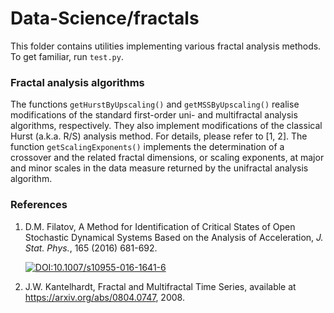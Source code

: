 # Data-Science/fractals
This folder contains utilities implementing various fractal analysis methods. To get familiar, run `test.py`.

### Fractal analysis algorithms
The functions `getHurstByUpscaling()` and `getMSSByUpscaling()` realise modifications of the standard first-order uni- and multifractal analysis algorithms, respectively. They also implement modifications of the classical Hurst (a.k.a. R/S) analysis method. For details, please refer to [1, 2]. The function `getScalingExponents()` implements the determination of a crossover and the related fractal dimensions, or scaling exponents, at major and minor scales in the data measure returned by the unifractal analysis algorithm.

### References
1. D.M. Filatov, A Method for Identification of Critical States of Open Stochastic Dynamical Systems Based on the Analysis of Acceleration, *J. Stat. Phys.*, 165 (2016) 681-692. <p><a href = "https://doi.org/10.1007/s10955-016-1641-6" rel = "nofollow"><img src = "https://zenodo.org/badge/DOI/10.1007/s10955-016-1641-6.svg" alt = "DOI:10.1007/s10955-016-1641-6" style = "vertical-align: top; max-width: 100%;"></a></p>
2. J.W. Kantelhardt, Fractal and Multifractal Time Series, available at https://arxiv.org/abs/0804.0747, 2008.